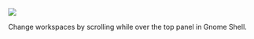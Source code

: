 <img src="http://gfxmonk.net/dist/status/project/gnome-shell-scroll-workspaces.png">

Change workspaces by scrolling while over the top panel in Gnome Shell.
